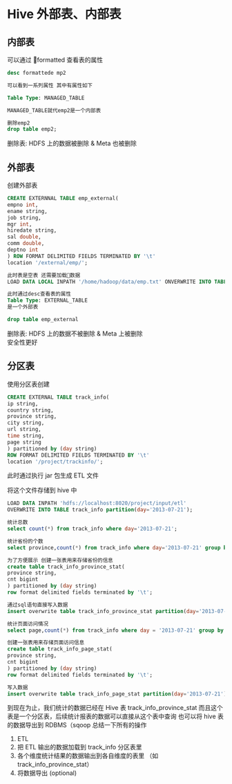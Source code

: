 # Hive 外部表、内部表

## 内部表

可以通过 formatted 查看表的属性

```sql
desc formattede mp2

可以看到一系列属性 其中有属性如下

Table Type: MANAGED_TABLE

MANAGED_TABLE就代emp2是一个内部表

删除emp2
drop table emp2;
```

删除表: HDFS 上的数据被删除 & Meta 也被删除

## 外部表

创建外部表

```sql
CREATE EXTERNNAL TABLE emp_external(
empno int,
ename string,
job string,
mgr int,
hiredate string,
sal double,
comm double,
deptno int
) ROW FORMAT DELIMITED FIELDS TERMINATED BY '\t'
location '/external/emp/';

此时表是空表 还需要加载数据
LOAD DATA LOCAL INPATH '/home/hadoop/data/emp.txt' ONVERWRITE INTO TABLE emp_external

此时通过desc查看表的属性
Table Type: EXTERNAL_TABLE
是一个外部表

drop table emp_external
```

删除表: HDFS 上的数据不被删除 & Meta 上被删除  
安全性更好

## 分区表

使用分区表创建

```sql
CREATE EXTERNAL TABLE track_info(
ip string,
country string,
province string,
city string,
url string,
time string,
page string
) partitioned by (day string)
ROW FORMAT DELIMITED FIELDS TERMINATED BY '\t'
location '/project/trackinfo/';
```

此时通过执行 jar 包生成 ETL 文件

将这个文件存储到 hive 中

```sql
LOAD DATA INPATH 'hdfs://localhost:8020/project/input/etl'
OVERWRITE INTO TABLE track_info partition(day='2013-07-21');

统计总数
select count(*) from track_info where day='2013-07-21';

统计省份的个数
select province,count(*) from track_info where day='2013-07-21' group by province;

为了方便展示 创建一张表用来存储省份的信息
create table track_info_province_stat(
province string,
cnt bigint
) partitioned by (day string)
row format delimited fields terminated by '\t';

通过sql语句直接写入数据
insert overwrite table track_info_province_stat partition(day='2013-07-21') select province, count(*) as cnt from track_info where day='2013-07-21' group by province;

统计页面访问情况
select page,count(*) from track_info where day = '2013-07-21' group by page;

创建一张表用来存储页面访问信息
create table track_info_page_stat(
province string,
cnt bigint
) partitioned by (day string)
row format delimited fields terminated by '\t';

写入数据
insert overwrite table track_info_page_stat partition(day='2013-07-21') select page, count(*) as cnt from track_info where day='2013-07-21' group by page;
```

到现在为止，我们统计的数据已经在 Hive 表 track_info_province_stat
而且这个表是一个分区表，后续统计报表的数据可以直接从这个表中查询
也可以将 hive 表的数据导出到 RDBMS（sqoop
总结一下所有的操作

1. ETL
2. 把 ETL 输出的数据加载到 track_info 分区表里
3. 各个维度统计结果的数据输出到各自维度的表里 （如 track_info_province_stat）
4. 将数据导出 (optional)
